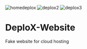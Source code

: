 ![homedeplox](https://user-images.githubusercontent.com/98593592/193243275-f1194d2f-5744-4b92-bf42-f95d510978c4.JPG)
![deplox2](https://user-images.githubusercontent.com/98593592/193243329-af9a38b7-0eb1-4d7c-884c-ebcc765c66e8.JPG)
![deplox3](https://user-images.githubusercontent.com/98593592/193243357-2b6c182f-d898-4156-aaab-00b74a5eaa2e.JPG)
# DeploX-Website
Fake website for cloud hosting
